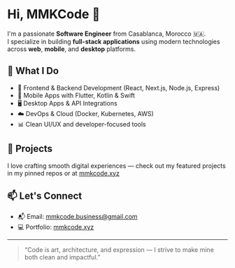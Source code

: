 # Hi, MMKCode 👋

I'm a passionate **Software Engineer** from Casablanca, Morocco 🇲🇦.  
I specialize in building **full-stack applications** using modern technologies across **web**, **mobile**, and **desktop** platforms.

## 💼 What I Do
- 🔧 Frontend & Backend Development (React, Next.js, Node.js, Express)
- 📱 Mobile Apps with Flutter, Kotlin & Swift
- 🖥️ Desktop Apps & API Integrations
- ☁️ DevOps & Cloud (Docker, Kubernetes, AWS)
- 📊 Clean UI/UX and developer-focused tools

## 🚀 Projects
I love crafting smooth digital experiences — check out my featured projects in my pinned repos or at [mmkcode.xyz](https://mmkcode.xyz) 

## 📫 Let's Connect
- 📬 Email: mmkcode.business@gmail.com
- 💻 Portfolio: [mmkcode.xyz](https://mmkcode.xyz)

---

> “Code is art, architecture, and expression — I strive to make mine both clean and impactful.”
